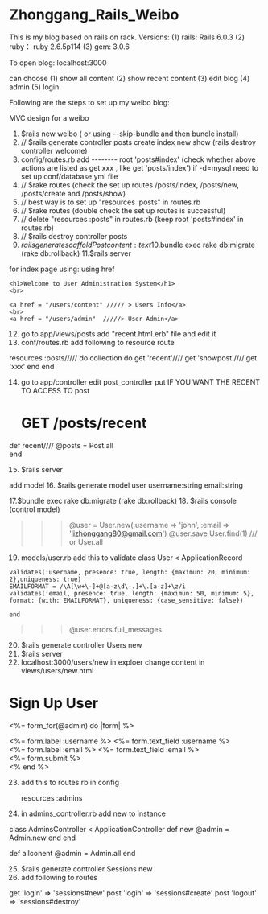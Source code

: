 # Zhonggang_Rails_Weibo
This is my blog based on rails on rack. 
Versions:
(1) rails: Rails 6.0.3
(2) ruby： ruby 2.6.5p114 
(3) gem: 3.0.6


To open blog:   localhost:3000  

can choose (1) show all content  (2) show recent content  (3) edit blog  (4) admin  (5)  login


Following are the steps to set up my weibo blog: 

MVC design for a weibo

1. $rails new weibo  ( or using --skip-bundle and then bundle install)
2. // $rails generate controller posts create index new show (rails destroy controller welcome)
3.  config/routes.rb   add --------    root 'posts#index'  (check whether above actions are listed 	as get xxx , like   get 'posts/index')
    if -d=mysql
     need to set up  conf/database.yml  file
4. // $rake routes  (check the set up routes /posts/index, /posts/new, /posts/create and /posts/show)
5. // best way is to set up "resources :posts" in routes.rb
6. // $rake routes (double check the set up routes is successful)
7. // delete "resources :posts" in routes.rb  (keep root 'posts#index'  in routes.rb)
8. // $rails destroy controller posts
9. $rails generate scaffold Post content:text
10.$bundle exec rake db:migrate  (rake db:rollback)
11.$rails server

for index page using:  using href

	<h1>Welcome to User Administration System</h1>
	<br>

	<a href = "/users/content" ///// > Users Info</a>
	<br>
	<a href = "/users/admin"  /////> User Admin</a>



12. go to app/views/posts  add "recent.html.erb"  file and  edit it
13. conf/routes.rb  add following to resource route

  resources :posts///// do
    collection do
      get 'recent'////
      get 'showpost'////
      get 'xxx'
    end	
  end

14. go to app/controller  edit post_controller   put
	IF YOU WANT THE RECENT TO ACCESS TO post
	  # GET /posts/recent
  def recent////
    @posts = Post.all    
  end

15.  $rails server



add model
16. $rails generate model user username:string email:string

17.$bundle exec rake db:migrate  (rake db:rollback)
18. $rails console   (control model)
>>>  @user = User.new(:username => 'john', :email => 'lizhonggang80@gmail.com')
>>>  @user.save
>>>  User.find(1)     /// or User.all

19.  models/user.rb   add this to validate
	class User < ApplicationRecord

	validates(:username, presence: true, length: {maximun: 20, minimum: 2},uniqueness: true)
	EMAILFORMAT = /\A[\w+\-]+@[a-z\d\-.]+\.[a-z]+\z/i
	validates(:email, presence: true, length: {maximun: 50, minimum: 5}, format: {with: EMAILFORMAT}, uniqueness: {case_sensitive: false})

	end

>>> @user.errors.full_messages
20. $rails generate controller Users new
21. $rails server
22.  localhost:3000/users/new   in exploer  change content in views/users/new.html 
<h1> Sign Up User</h1>

<%= form_for(@admin) do |form| %>

  <div class="field">
    <%= form.label :username %>
    <%= form.text_field :username %>
  </div>
  <div class="field">
    <%= form.label :email %>
    <%= form.text_field :email %>
  </div>

  <div class="actions">
    <%= form.submit %>
  </div>
<% end %>

23.  add this to routes.rb   in config

     resources :admins

24. in admins_controller.rb  add  new to instance

class AdminsController < ApplicationController
  def new
    @admin = Admin.new
  end
end

  def allconent
    @admin = Admin.all
  end

25. $rails generate controller Sessions new
26. add following to routes

  get 'login' => 'sessions#new'
  post 'login' => 'sessions#create'
  post 'logout' => 'sessions#destroy'

